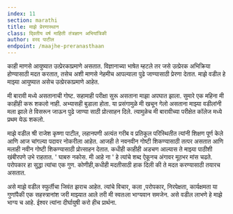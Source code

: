 ```yaml
---
index: 11
section: marathi
title: माझे प्रेरणास्थान
class: दि्वतीय वर्ष माहिती तंत्रज्ञान अभियांत्रिकी
author: वरद पाटील
endpoint: /maajhe-preranasthaan
---
```


काही माणसे आयुष्यात उत्प्रेरकाप्रमाणे असतात. विज्ञानाच्या भाषेत म्हटले तर जसे उत्प्रेरक अभिक्रिया होण्यासाठी मदत करतात, तसेच अशी माणसे नेहमीच आपल्याला पुढे जाण्यासाठी प्रेरणा देतात. माझे वडील हे माझ्या आयुष्यात असेच उत्प्रेरकाप्रमाणे आहेत.

मी बारावी मध्ये असतानाची गोष्ट. सहामाही परीक्षा सुरू असताना माझा अपघात झाला. सुमारे एक महिना मी काहीही करू शकलो नाही. अभ्यासही बुडाला होता. या प्रसंगामुळे मी खचून गेलो असताना माझ्या वडीलांनी मला झाले ते विसरून जाऊन पुढे जाण्या साठी प्रोत्साहन दिले. त्यामुळेच मी बारावीच्या परीक्षेत कॉलेज मध्ये प्रथम येऊ शकलो.

माझे वडील श्री राजेश कृष्णा पाटील, लहानपणी अत्यंत गरीब व प्रतिकूल परिस्थितीत त्यांनी शिक्षण पूर्ण केले आणि आज चांगल्या पदावर नोकरीला आहेत. आजही ते नवनवीन गोष्टी शिकण्यासाठी तत्पर असतात आणि मलाही नवीन गोष्टी शिकण्यासाठी प्रोत्साहन देतात. कधीही काहीही अडचण आल्यास ते माझ्या पाठीशी खंबीरपणे उभे राहतात. ' घाबरु नकोस. मी आहे ना ' हे त्यांचे शब्द ऐकूनच अंगावर मूठभर मांस चढते. परोपकार हा सुद्धा त्यांचा एक गुण. कोणीही,कधीही मदतीसाठी हाक दिली की ते मदत करण्यासाठी तयारच असतात.

असे माझे वडील स्फुर्तीचा जिवंत झराच आहेत. त्यांचे विचार, कला ,परोपकार, निरपेक्षता, कार्यक्षमता या गुणांपैकी एक सहस्त्रानांश जरी माझ्यात आले तरी मी स्वतःला भाग्यवान समजेन. असे वडील लाभणे हे माझे भाग्य च आहे. ईश्वर त्यांना दीर्घायुषी करो हीच प्रार्थना.
